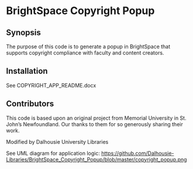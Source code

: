 # BrightSpace Copyright Popup

## Synopsis

The purpose of this code is to generate a popup in BrightSpace that supports copyright compliance with faculty and content creators.

## Installation

See COPYRIGHT_APP_README.docx

## Contributors

This code is based upon an original project from Memorial University in St. John’s Newfoundland.  Our thanks to them for so generously sharing their work.

Modified by Dalhousie University Libraries

See UML diagram for application logic:  https://github.com/Dalhousie-Libraries/BrightSpace_Copyright_Popup/blob/master/copyright_popup.png
